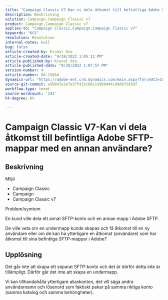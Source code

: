 ```yaml
---
title: "Campaign Classic V7-Kan vi dela åtkomst till befintliga Adobe SFTP-mappar med en annan användare?"
description: Beskrivning
solution: Campaign,Campaign Classic v7
product: Campaign,Campaign Classic v7
applies-to: "Campaign Classic,Campaign,Campaign Classic v7"
keywords: "KCS"
resolution: Resolution
internal-notes: null
bug: false
article-created-by: Krunal Oza
article-created-date: "9/28/2022 1:05:13 PM"
article-published-by: Krunal Oza
article-published-date: "9/28/2022 1:07:57 PM"
version-number: 4
article-number: KA-15084
dynamics-url: "https://adobe-ent.crm.dynamics.com/main.aspx?forceUCI=1&pagetype=entityrecord&etn=knowledgearticle&id=7f15fc2e-2e3f-ed11-9db1-000d3a5c1bcc"
source-git-commit: a59847e2e7e37f432cb01150b9444cd9dbf585df
workflow-type: tm+mt
source-wordcount: '141'
ht-degree: 6%

---
```


# Campaign Classic V7-Kan vi dela åtkomst till befintliga Adobe SFTP-mappar med en annan användare?

## Beskrivning

Miljö

- Campaign Classic
- Campaign
- Campaign Classic v7

Problem/symtom

En kund ville dela ett annat SFTP-konto och en annan mapp i Adobe SFTP.

De ville veta om en undermapp kunde skapas och få åtkomst till en ny användare eller om de kan ha ytterligare en åtkomst (användare) som har åtkomst till sina befintliga SFTP-mappar i Adobe?

## Upplösning

Det går inte att skapa ett separat SFTP-konto och det är därför detta inte är tillämpligt. Därför går det inte att skapa en undermapp.

Vi kan tillhandahålla ytterligare aliaskonton, det vill säga andra användarnamn och lösenord som faktiskt pekar på samma riktiga konto (samma katalog och samma behörigheter).
